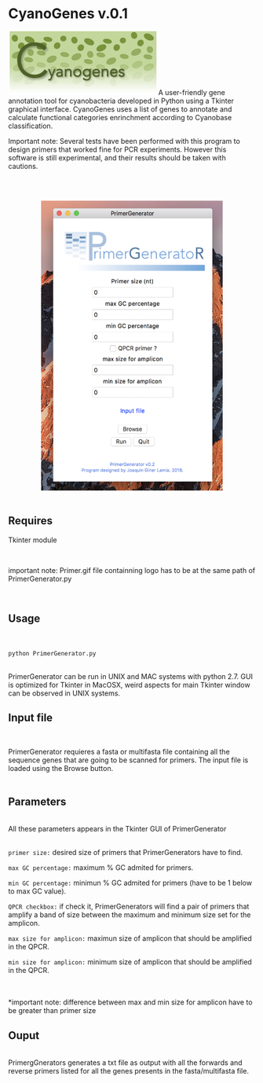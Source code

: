 # CyanoGenes v.0.1
![alt text](https://github.com/ginerorama/CyanoGenes/blob/master/images/Logo.gif)
A user-friendly gene annotation tool for cyanobacteria developed in Python using a Tkinter graphical interface. CyanoGenes uses a list of genes to annotate and calculate functional categories enrinchment according to Cyanobase classification.

Important note: Several tests have been performed with this program to design 
primers that worked fine for PCR experiments. However this software is still experimental, 
and their results should be taken with cautions. 






<br />
<br />
<p align="center">
<img src="https://github.com/ginerorama/PrimerGenerator/blob/master/pic1.png" width="370" height="590">
<br />
<br />

## Requires
	
Tkinter module

<br />

important note: Primer.gif file containning logo has to be at the same path of PrimerGenerator.py

<br />

## Usage
<br />

`python PrimerGenerator.py`

<br />
PrimerGenerator can be run in UNIX and MAC systems with python 2.7. GUI is optimized for Tkinter in MacOSX, weird aspects for main Tkinter window can be observed in UNIX systems.
<br />


## Input file
<br />


PrimerGenerator requieres a fasta or multifasta file containing all the sequence genes that are going to be scanned for primers. The input file is loaded using the Browse button.
<br /><br />


## Parameters
<br />
All these parameters appears in the Tkinter GUI of PrimerGenerator
<br /><br />

`primer size:` desired size of primers that PrimerGenerators have to find.

`max GC percentage:` maximum % GC admited for primers. 

`min GC percentage:` minimun % GC admited for primers (have to be 1 below to max GC value). 

`QPCR checkbox:` if check it, PrimerGenerators will find a pair of primers that amplify a band of size
				between the maximum and minimum size set for the amplicon.  
				

`max size for amplicon:` maximun size of amplicon that should be amplified in the QPCR. 

`min size for amplicon:` minimum size of amplicon that should be amplified in the QPCR. 	

<br /><br />
*important note: difference between max and min size for amplicon have to be greater than primer size

## Ouput

<br />
PrimergGnerators generates a txt file as output with all the forwards and reverse primers listed for all
the genes presents in the fasta/multifasta file. 
